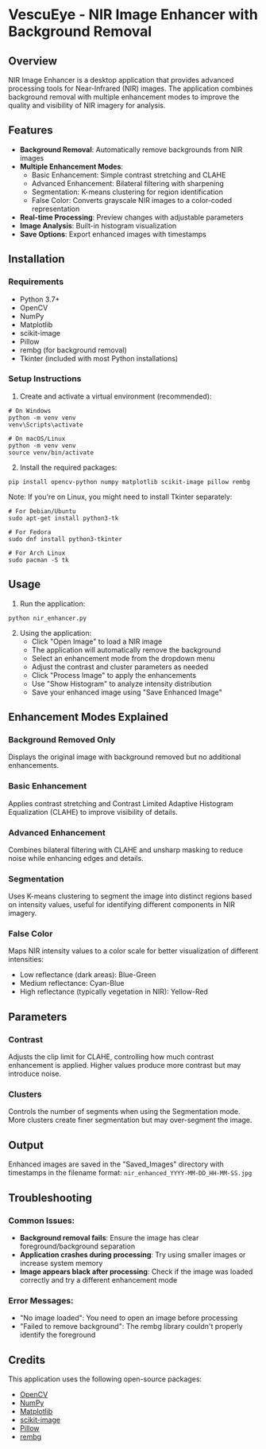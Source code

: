 # VescuEye - NIR Image Enhancer with Background Removal

## Overview
NIR Image Enhancer is a desktop application that provides advanced processing tools for Near-Infrared (NIR) images. The application combines background removal with multiple enhancement modes to improve the quality and visibility of NIR imagery for analysis.

## Features
- **Background Removal**: Automatically remove backgrounds from NIR images
- **Multiple Enhancement Modes**:
  - Basic Enhancement: Simple contrast stretching and CLAHE
  - Advanced Enhancement: Bilateral filtering with sharpening
  - Segmentation: K-means clustering for region identification
  - False Color: Converts grayscale NIR images to a color-coded representation
- **Real-time Processing**: Preview changes with adjustable parameters
- **Image Analysis**: Built-in histogram visualization
- **Save Options**: Export enhanced images with timestamps


## Installation

### Requirements
- Python 3.7+
- OpenCV
- NumPy
- Matplotlib
- scikit-image
- Pillow
- rembg (for background removal)
- Tkinter (included with most Python installations)

### Setup Instructions

1. Create and activate a virtual environment (recommended):
```
# On Windows
python -m venv venv
venv\Scripts\activate

# On macOS/Linux
python -m venv venv
source venv/bin/activate
```

2. Install the required packages:
```
pip install opencv-python numpy matplotlib scikit-image pillow rembg
```

Note: If you're on Linux, you might need to install Tkinter separately:
```
# For Debian/Ubuntu
sudo apt-get install python3-tk

# For Fedora
sudo dnf install python3-tkinter

# For Arch Linux
sudo pacman -S tk
```

## Usage

1. Run the application:
```
python nir_enhancer.py
```

2. Using the application:
   - Click "Open Image" to load a NIR image
   - The application will automatically remove the background
   - Select an enhancement mode from the dropdown menu
   - Adjust the contrast and cluster parameters as needed
   - Click "Process Image" to apply the enhancements
   - Use "Show Histogram" to analyze intensity distribution
   - Save your enhanced image using "Save Enhanced Image"

## Enhancement Modes Explained

### Background Removed Only
Displays the original image with background removed but no additional enhancements.

### Basic Enhancement
Applies contrast stretching and Contrast Limited Adaptive Histogram Equalization (CLAHE) to improve visibility of details.

### Advanced Enhancement
Combines bilateral filtering with CLAHE and unsharp masking to reduce noise while enhancing edges and details.

### Segmentation
Uses K-means clustering to segment the image into distinct regions based on intensity values, useful for identifying different components in NIR imagery.

### False Color
Maps NIR intensity values to a color scale for better visualization of different intensities:
- Low reflectance (dark areas): Blue-Green
- Medium reflectance: Cyan-Blue
- High reflectance (typically vegetation in NIR): Yellow-Red

## Parameters

### Contrast
Adjusts the clip limit for CLAHE, controlling how much contrast enhancement is applied. Higher values produce more contrast but may introduce noise.

### Clusters
Controls the number of segments when using the Segmentation mode. More clusters create finer segmentation but may over-segment the image.

## Output
Enhanced images are saved in the "Saved_Images" directory with timestamps in the filename format: `nir_enhanced_YYYY-MM-DD_HH-MM-SS.jpg`

## Troubleshooting

### Common Issues:
- **Background removal fails**: Ensure the image has clear foreground/background separation
- **Application crashes during processing**: Try using smaller images or increase system memory
- **Image appears black after processing**: Check if the image was loaded correctly and try a different enhancement mode

### Error Messages:
- "No image loaded": You need to open an image before processing
- "Failed to remove background": The rembg library couldn't properly identify the foreground


## Credits
This application uses the following open-source packages:
- [OpenCV](https://opencv.org/)
- [NumPy](https://numpy.org/)
- [Matplotlib](https://matplotlib.org/)
- [scikit-image](https://scikit-image.org/)
- [Pillow](https://python-pillow.org/)
- [rembg](https://github.com/danielgatis/rembg)
